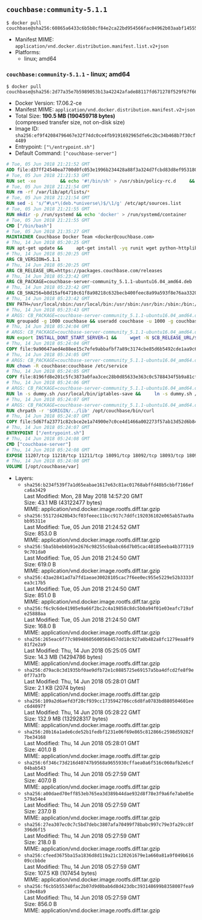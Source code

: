 ## `couchbase:community-5.1.1`

```console
$ docker pull couchbase@sha256:60865a6433c6b5b8cf84e2ca22bd954566fac04962b03aabf145550724e8ca66
```

-	Manifest MIME: `application/vnd.docker.distribution.manifest.list.v2+json`
-	Platforms:
	-	linux; amd64

### `couchbase:community-5.1.1` - linux; amd64

```console
$ docker pull couchbase@sha256:2d77a35e7b5989053b13a42242afade88117fd671278f529f67f66cc618c50b7
```

-	Docker Version: 17.06.2-ce
-	Manifest MIME: `application/vnd.docker.distribution.manifest.v2+json`
-	Total Size: **190.5 MB (190459718 bytes)**  
	(compressed transfer size, not on-disk size)
-	Image ID: `sha256:ef9f42084796467e32f74dc0ce4fb9191692965dfe6c2bc34b468b7f30cf4489`
-	Entrypoint: `["\/entrypoint.sh"]`
-	Default Command: `["couchbase-server"]`

```dockerfile
# Tue, 05 Jun 2018 21:21:52 GMT
ADD file:d37ff24540ea7700d0fc053e1996b234428a88f3a324d7fcbd83d8ef95318040 in / 
# Tue, 05 Jun 2018 21:21:53 GMT
RUN set -xe 		&& echo '#!/bin/sh' > /usr/sbin/policy-rc.d 	&& echo 'exit 101' >> /usr/sbin/policy-rc.d 	&& chmod +x /usr/sbin/policy-rc.d 		&& dpkg-divert --local --rename --add /sbin/initctl 	&& cp -a /usr/sbin/policy-rc.d /sbin/initctl 	&& sed -i 's/^exit.*/exit 0/' /sbin/initctl 		&& echo 'force-unsafe-io' > /etc/dpkg/dpkg.cfg.d/docker-apt-speedup 		&& echo 'DPkg::Post-Invoke { "rm -f /var/cache/apt/archives/*.deb /var/cache/apt/archives/partial/*.deb /var/cache/apt/*.bin || true"; };' > /etc/apt/apt.conf.d/docker-clean 	&& echo 'APT::Update::Post-Invoke { "rm -f /var/cache/apt/archives/*.deb /var/cache/apt/archives/partial/*.deb /var/cache/apt/*.bin || true"; };' >> /etc/apt/apt.conf.d/docker-clean 	&& echo 'Dir::Cache::pkgcache ""; Dir::Cache::srcpkgcache "";' >> /etc/apt/apt.conf.d/docker-clean 		&& echo 'Acquire::Languages "none";' > /etc/apt/apt.conf.d/docker-no-languages 		&& echo 'Acquire::GzipIndexes "true"; Acquire::CompressionTypes::Order:: "gz";' > /etc/apt/apt.conf.d/docker-gzip-indexes 		&& echo 'Apt::AutoRemove::SuggestsImportant "false";' > /etc/apt/apt.conf.d/docker-autoremove-suggests
# Tue, 05 Jun 2018 21:21:54 GMT
RUN rm -rf /var/lib/apt/lists/*
# Tue, 05 Jun 2018 21:21:54 GMT
RUN sed -i 's/^#\s*\(deb.*universe\)$/\1/g' /etc/apt/sources.list
# Tue, 05 Jun 2018 21:21:55 GMT
RUN mkdir -p /run/systemd && echo 'docker' > /run/systemd/container
# Tue, 05 Jun 2018 21:21:55 GMT
CMD ["/bin/bash"]
# Tue, 05 Jun 2018 21:35:27 GMT
MAINTAINER Couchbase Docker Team <docker@couchbase.com>
# Thu, 14 Jun 2018 05:20:25 GMT
RUN apt-get update &&     apt-get install -yq runit wget python-httplib2 chrpath tzdata     lsof lshw sysstat net-tools numactl  &&     apt-get autoremove && apt-get clean &&     rm -rf /var/lib/apt/lists/* /tmp/* /var/tmp/*
# Thu, 14 Jun 2018 05:20:25 GMT
ARG CB_VERSION=5.1.1
# Thu, 14 Jun 2018 05:20:25 GMT
ARG CB_RELEASE_URL=https://packages.couchbase.com/releases
# Thu, 14 Jun 2018 05:23:42 GMT
ARG CB_PACKAGE=couchbase-server-community_5.1.1-ubuntu16.04_amd64.deb
# Thu, 14 Jun 2018 05:23:42 GMT
ARG CB_SHA256=b8d15af64710c61f8a98218c632becb400feec8a99a593f8e76aa3320fa58bbb
# Thu, 14 Jun 2018 05:23:42 GMT
ENV PATH=/usr/local/sbin:/usr/local/bin:/usr/sbin:/usr/bin:/sbin:/bin:/opt/couchbase/bin:/opt/couchbase/bin/tools:/opt/couchbase/bin/install
# Thu, 14 Jun 2018 05:23:43 GMT
# ARGS: CB_PACKAGE=couchbase-server-community_5.1.1-ubuntu16.04_amd64.deb CB_RELEASE_URL=https://packages.couchbase.com/releases CB_SHA256=b8d15af64710c61f8a98218c632becb400feec8a99a593f8e76aa3320fa58bbb CB_VERSION=5.1.1
RUN groupadd -g 1000 couchbase && useradd couchbase -u 1000 -g couchbase -M
# Thu, 14 Jun 2018 05:24:04 GMT
# ARGS: CB_PACKAGE=couchbase-server-community_5.1.1-ubuntu16.04_amd64.deb CB_RELEASE_URL=https://packages.couchbase.com/releases CB_SHA256=b8d15af64710c61f8a98218c632becb400feec8a99a593f8e76aa3320fa58bbb CB_VERSION=5.1.1
RUN export INSTALL_DONT_START_SERVER=1 &&     wget -N $CB_RELEASE_URL/$CB_VERSION/$CB_PACKAGE &&     echo "$CB_SHA256  $CB_PACKAGE" | sha256sum -c - &&     dpkg -i ./$CB_PACKAGE && rm -f ./$CB_PACKAGE
# Thu, 14 Jun 2018 05:24:04 GMT
COPY file:9a90647aed4e88ee15c7efe9abbafbf7a89c3174cbe85d6b5492cde1aa9c6355 in /etc/service/couchbase-server/run 
# Thu, 14 Jun 2018 05:24:05 GMT
# ARGS: CB_PACKAGE=couchbase-server-community_5.1.1-ubuntu16.04_amd64.deb CB_RELEASE_URL=https://packages.couchbase.com/releases CB_SHA256=b8d15af64710c61f8a98218c632becb400feec8a99a593f8e76aa3320fa58bbb CB_VERSION=5.1.1
RUN chown -R couchbase:couchbase /etc/service
# Thu, 14 Jun 2018 05:24:05 GMT
COPY file:8196fd8e201c5fc3873a0faa3cec28b0d85633e363c0c5788434f5b9a81cfa5b in /usr/local/bin/ 
# Thu, 14 Jun 2018 05:24:06 GMT
# ARGS: CB_PACKAGE=couchbase-server-community_5.1.1-ubuntu16.04_amd64.deb CB_RELEASE_URL=https://packages.couchbase.com/releases CB_SHA256=b8d15af64710c61f8a98218c632becb400feec8a99a593f8e76aa3320fa58bbb CB_VERSION=5.1.1
RUN ln -s dummy.sh /usr/local/bin/iptables-save &&     ln -s dummy.sh /usr/local/bin/lvdisplay &&     ln -s dummy.sh /usr/local/bin/vgdisplay &&     ln -s dummy.sh /usr/local/bin/pvdisplay
# Thu, 14 Jun 2018 05:24:07 GMT
# ARGS: CB_PACKAGE=couchbase-server-community_5.1.1-ubuntu16.04_amd64.deb CB_RELEASE_URL=https://packages.couchbase.com/releases CB_SHA256=b8d15af64710c61f8a98218c632becb400feec8a99a593f8e76aa3320fa58bbb CB_VERSION=5.1.1
RUN chrpath -r '$ORIGIN/../lib' /opt/couchbase/bin/curl
# Thu, 14 Jun 2018 05:24:07 GMT
COPY file:5d67fa23771c82cbce2e1a74900e7c0ce4d1466a002273f57ab13d52d6b844b3 in / 
# Thu, 14 Jun 2018 05:24:07 GMT
ENTRYPOINT ["/entrypoint.sh"]
# Thu, 14 Jun 2018 05:24:08 GMT
CMD ["couchbase-server"]
# Thu, 14 Jun 2018 05:24:08 GMT
EXPOSE 11207/tcp 11210/tcp 11211/tcp 18091/tcp 18092/tcp 18093/tcp 18094/tcp 8091/tcp 8092/tcp 8093/tcp 8094/tcp
# Thu, 14 Jun 2018 05:24:08 GMT
VOLUME [/opt/couchbase/var]
```

-	Layers:
	-	`sha256:b234f539f7a1d65eabae1617e63c81ac01768abffd48b5cbbf7166efca6a3429`  
		Last Modified: Mon, 28 May 2018 14:57:20 GMT  
		Size: 43.1 MB (43122477 bytes)  
		MIME: application/vnd.docker.image.rootfs.diff.tar.gzip
	-	`sha256:55172d420b43cf03feeec11bcc917c7ddfc192036102e065ab57aa9abb95311e`  
		Last Modified: Tue, 05 Jun 2018 21:24:52 GMT  
		Size: 853.0 B  
		MIME: application/vnd.docker.image.rootfs.diff.tar.gzip
	-	`sha256:5ba5bbeb6b91e2676c98255c6babc66d7b05cac40185eeba4b3773199c701da0`  
		Last Modified: Tue, 05 Jun 2018 21:24:50 GMT  
		Size: 619.0 B  
		MIME: application/vnd.docker.image.rootfs.diff.tar.gzip
	-	`sha256:43ae2841ad7a7fd1aeae30028105cac7f6ee0ec955e5229e52b3333fea3c17b5`  
		Last Modified: Tue, 05 Jun 2018 21:24:50 GMT  
		Size: 851.0 B  
		MIME: application/vnd.docker.image.rootfs.diff.tar.gzip
	-	`sha256:f6c9c6de41905e9a66f2bc2c4a19858c8dc5b0a94f01e03eafc719afe25888aa`  
		Last Modified: Tue, 05 Jun 2018 21:24:50 GMT  
		Size: 168.0 B  
		MIME: application/vnd.docker.image.rootfs.diff.tar.gzip
	-	`sha256:265eac6f77c98948605600568457dd18c927a0b482a8fc1279eaa8f981f2e2a9`  
		Last Modified: Thu, 14 Jun 2018 05:25:05 GMT  
		Size: 14.3 MB (14294786 bytes)  
		MIME: application/vnd.docker.image.rootfs.diff.tar.gzip
	-	`sha256:d79ac8c3d1935bf0ae9dfb72e1c0885725e69157a5ba4dfcd2fe8f9e0f77a3fb`  
		Last Modified: Thu, 14 Jun 2018 05:28:01 GMT  
		Size: 2.1 KB (2074 bytes)  
		MIME: application/vnd.docker.image.rootfs.diff.tar.gzip
	-	`sha256:109a2d6aefd3f20cf939cc1735942706cc6d8fa0783bd880504601eec6d4097f`  
		Last Modified: Thu, 14 Jun 2018 05:28:22 GMT  
		Size: 132.9 MB (132928317 bytes)  
		MIME: application/vnd.docker.image.rootfs.diff.tar.gzip
	-	`sha256:20b16a1ade6cde52b1fedbf1231e06f69e865c812866c2598d59282f7be34168`  
		Last Modified: Thu, 14 Jun 2018 05:28:01 GMT  
		Size: 401.0 B  
		MIME: application/vnd.docker.image.rootfs.diff.tar.gzip
	-	`sha256:6f346c73d216d40747b9568a9655930cffaea0a6f516c060afb2e6cf04bab543`  
		Last Modified: Thu, 14 Jun 2018 05:27:59 GMT  
		Size: 407.0 B  
		MIME: application/vnd.docker.image.rootfs.diff.tar.gzip
	-	`sha256:a00daed70eff853eb765ea3d389b44dae932d8f78e3f9a6fe7abe05e579a54e4`  
		Last Modified: Thu, 14 Jun 2018 05:27:59 GMT  
		Size: 237.0 B  
		MIME: application/vnd.docker.image.rootfs.diff.tar.gzip
	-	`sha256:27ea307ec0c7c5bd7debc3807afa70499f78babc997c79e3fa29cc8f396d6f15`  
		Last Modified: Thu, 14 Jun 2018 05:27:59 GMT  
		Size: 218.0 B  
		MIME: application/vnd.docker.image.rootfs.diff.tar.gzip
	-	`sha256:cfeed3675ba15a1836d8d119a21c120261679e1a660a81a9f049b61609ccbbde`  
		Last Modified: Thu, 14 Jun 2018 05:27:59 GMT  
		Size: 107.5 KB (107454 bytes)  
		MIME: application/vnd.docker.image.rootfs.diff.tar.gzip
	-	`sha256:f6cb5b55340fac2b07d9d0bab6d8d423dbc393148699b8358007fea9c10e48a9`  
		Last Modified: Thu, 14 Jun 2018 05:27:59 GMT  
		Size: 856.0 B  
		MIME: application/vnd.docker.image.rootfs.diff.tar.gzip
